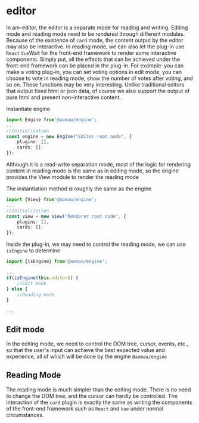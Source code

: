 # editor

In am-editor, the editor is a separate mode for reading and writing. Editing mode and reading mode need to be rendered through different modules. Because of the existence of `card` mode, the content output by the editor may also be interactive. In reading mode, we can also let the plug-in use `React` `Vue`Wait for the front-end framework to render some interactive components. Simply put, all the effects that can be achieved under the front-end framework can be placed in the plug-in. For example: you can make a voting plug-in, you can set voting options in edit mode, you can choose to vote in reading mode, show the number of votes after voting, and so on. These functions may be very interesting. Unlike traditional editors that output fixed html or json data, of course we also support the output of pure html and present non-interactive content.

Instantiate engine

```ts
import Engine from'@aomao/engine';
...
//initialization
const engine = new Engine("Editor root node", {
    plugins: [],
    cards: [],
});
```

Although it is a read-write separation mode, most of the logic for rendering content in reading mode is the same as in editing mode, so the engine provides the View module to render the reading mode

The instantiation method is roughly the same as the engine

```ts
import {View} from'@aomao/engine';
...
//initialization
const view = new View("Renderer root node", {
    plugins: [],
    cards: [],
});
```

Inside the plug-in, we may need to control the reading mode, we can use `isEngine` to determine

```ts
import {isEngine} from'@aomao/engine';

...
if(isEngine(this.editor)) {
    //Edit mode
} else {
    //Reading mode
}

...

```

## Edit mode

In the editing mode, we need to control the DOM tree, cursor, events, etc., so that the user's input can achieve the best expected value and experience, all of which will be done by the engine `@aomao/engine`

## Reading Mode

The reading mode is much simpler than the editing mode. There is no need to change the DOM tree, and the cursor can hardly be controlled. The interaction of the `card` plugin is exactly the same as writing the components of the front-end framework such as `React` and `Vue` under normal circumstances.
